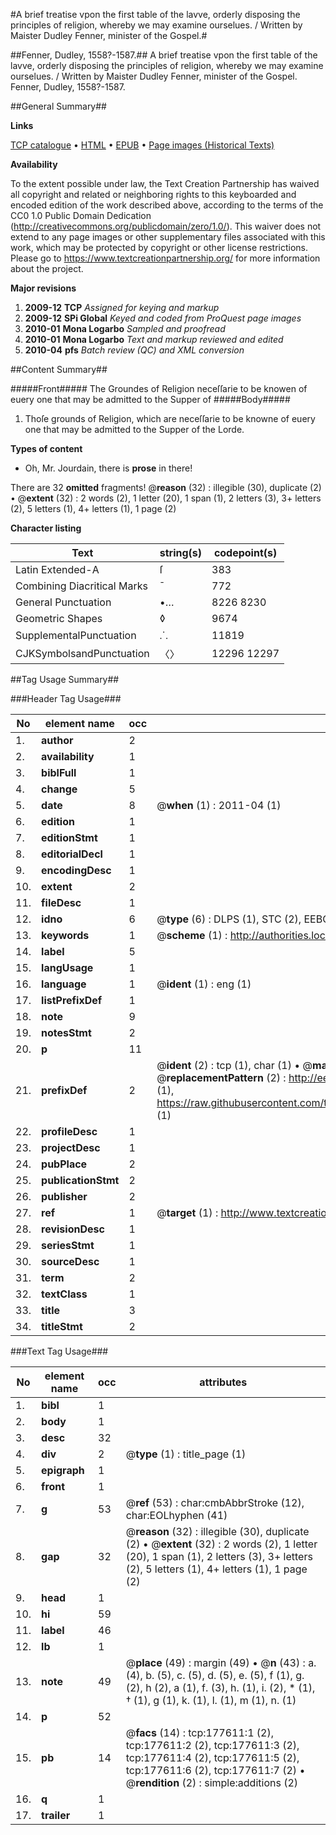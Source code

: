 #A brief treatise vpon the first table of the lavve, orderly disposing the principles of religion, whereby we may examine ourselues. / Written by Maister Dudley Fenner, minister of the Gospel.#

##Fenner, Dudley, 1558?-1587.##
A brief treatise vpon the first table of the lavve, orderly disposing the principles of religion, whereby we may examine ourselues. / Written by Maister Dudley Fenner, minister of the Gospel.
Fenner, Dudley, 1558?-1587.

##General Summary##

**Links**

[TCP catalogue](http://www.ota.ox.ac.uk/tcp/)  • 
[HTML](http://tei.it.ox.ac.uk/tcp/Texts-HTML/free/B00/B00039.html)  • 
[EPUB](http://tei.it.ox.ac.uk/tcp/Texts-EPUB/free/B00/B00039.epub) • 
[Page images (Historical Texts)](https://historicaltexts.jisc.ac.uk/eebo-99856482e)

**Availability**

To the extent possible under law, the Text Creation Partnership has waived all copyright and related or neighboring rights to this keyboarded and encoded edition of the work described above, according to the terms of the CC0 1.0 Public Domain Dedication (http://creativecommons.org/publicdomain/zero/1.0/). This waiver does not extend to any page images or other supplementary files associated with this work, which may be protected by copyright or other license restrictions. Please go to https://www.textcreationpartnership.org/ for more information about the project.

**Major revisions**

1. __2009-12__ __TCP__ *Assigned for keying and markup*
1. __2009-12__ __SPi Global__ *Keyed and coded from ProQuest page images*
1. __2010-01__ __Mona Logarbo__ *Sampled and proofread*
1. __2010-01__ __Mona Logarbo__ *Text and markup reviewed and edited*
1. __2010-04__ __pfs__ *Batch review (QC) and XML conversion*

##Content Summary##

#####Front#####
The Groundes of Religion neceſſarie to be knowen of euery one that may be admitted to the Supper of 
#####Body#####

1. Thoſe grounds of Religion, which are neceſſarie to be knowne of euery one that may be admitted to the Supper of the Lorde.

**Types of content**

  * Oh, Mr. Jourdain, there is **prose** in there!

There are 32 **omitted** fragments! 
 @__reason__ (32) : illegible (30), duplicate (2)  •  @__extent__ (32) : 2 words (2), 1 letter (20), 1 span (1), 2 letters (3), 3+ letters (2), 5 letters (1), 4+ letters (1), 1 page (2)

**Character listing**


|Text|string(s)|codepoint(s)|
|---|---|---|
|Latin Extended-A|ſ|383|
|Combining             Diacritical Marks|̄|772|
|General Punctuation|•…|8226 8230|
|Geometric Shapes|◊|9674|
|SupplementalPunctuation|⸫|11819|
|CJKSymbolsandPunctuation|〈〉|12296 12297|

##Tag Usage Summary##

###Header Tag Usage###

|No|element name|occ|attributes|
|---|---|---|---|
|1.|__author__|2||
|2.|__availability__|1||
|3.|__biblFull__|1||
|4.|__change__|5||
|5.|__date__|8| @__when__ (1) : 2011-04 (1)|
|6.|__edition__|1||
|7.|__editionStmt__|1||
|8.|__editorialDecl__|1||
|9.|__encodingDesc__|1||
|10.|__extent__|2||
|11.|__fileDesc__|1||
|12.|__idno__|6| @__type__ (6) : DLPS (1), STC (2), EEBO-CITATION (1), PROQUEST (1), VID (1)|
|13.|__keywords__|1| @__scheme__ (1) : http://authorities.loc.gov/ (1)|
|14.|__label__|5||
|15.|__langUsage__|1||
|16.|__language__|1| @__ident__ (1) : eng (1)|
|17.|__listPrefixDef__|1||
|18.|__note__|9||
|19.|__notesStmt__|2||
|20.|__p__|11||
|21.|__prefixDef__|2| @__ident__ (2) : tcp (1), char (1)  •  @__matchPattern__ (2) : ([0-9\-]+):([0-9IVX]+) (1), (.+) (1)  •  @__replacementPattern__ (2) : http://eebo.chadwyck.com/downloadtiff?vid=$1&page=$2 (1), https://raw.githubusercontent.com/textcreationpartnership/Texts/master/tcpchars.xml#$1 (1)|
|22.|__profileDesc__|1||
|23.|__projectDesc__|1||
|24.|__pubPlace__|2||
|25.|__publicationStmt__|2||
|26.|__publisher__|2||
|27.|__ref__|1| @__target__ (1) : http://www.textcreationpartnership.org/docs/. (1)|
|28.|__revisionDesc__|1||
|29.|__seriesStmt__|1||
|30.|__sourceDesc__|1||
|31.|__term__|2||
|32.|__textClass__|1||
|33.|__title__|3||
|34.|__titleStmt__|2||


###Text Tag Usage###

|No|element name|occ|attributes|
|---|---|---|---|
|1.|__bibl__|1||
|2.|__body__|1||
|3.|__desc__|32||
|4.|__div__|2| @__type__ (1) : title_page (1)|
|5.|__epigraph__|1||
|6.|__front__|1||
|7.|__g__|53| @__ref__ (53) : char:cmbAbbrStroke (12), char:EOLhyphen (41)|
|8.|__gap__|32| @__reason__ (32) : illegible (30), duplicate (2)  •  @__extent__ (32) : 2 words (2), 1 letter (20), 1 span (1), 2 letters (3), 3+ letters (2), 5 letters (1), 4+ letters (1), 1 page (2)|
|9.|__head__|1||
|10.|__hi__|59||
|11.|__label__|46||
|12.|__lb__|1||
|13.|__note__|49| @__place__ (49) : margin (49)  •  @__n__ (43) : a. (4), b. (5), c. (5), d. (5), e. (5), f (1), g. (2), h (2), a (1), f. (3), h. (1), i. (2), * (1), † (1), g (1), k. (1), l. (1), m (1), n. (1)|
|14.|__p__|52||
|15.|__pb__|14| @__facs__ (14) : tcp:177611:1 (2), tcp:177611:2 (2), tcp:177611:3 (2), tcp:177611:4 (2), tcp:177611:5 (2), tcp:177611:6 (2), tcp:177611:7 (2)  •  @__rendition__ (2) : simple:additions (2)|
|16.|__q__|1||
|17.|__trailer__|1||
